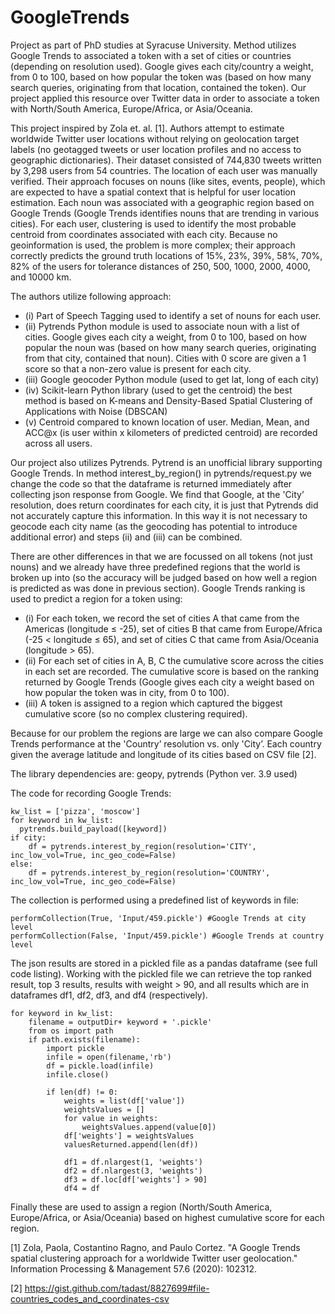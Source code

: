 # GoogleTrends
Project as part of PhD studies at Syracuse University. Method utilizes Google Trends to associated a token with a set of cities or countries (depending on resolution used). Google gives each city/country a weight, from 0 to 100, based on how popular the token was (based on how many search queries, originating from that location, contained the token). Our project applied this resource over Twitter data in order to associate a token with North/South America, Europe/Africa, or Asia/Oceania.

This project inspired by Zola et. al. [1]. Authors attempt to estimate worldwide Twitter user locations without relying on geolocation target labels (no geotagged tweets or user location profiles and no access to geographic dictionaries). Their dataset consisted of 744,830 tweets written by 3,298 users from 54 countries. The location of each user was manually verified. Their approach focuses on nouns (like sites, events, people), which are expected to have a spatial context that is helpful for user location estimation. Each noun was associated with a geographic region based on Google Trends (Google Trends identifies nouns that are trending in various cities). For each user, clustering is used to identify the most probable centroid from coordinates associated with each city. Because no geoinformation is used, the problem is more complex; their approach correctly predicts the ground truth locations of 15%, 23%, 39%, 58%, 70%, 82% of the users for tolerance distances of 250, 500, 1000, 2000, 4000, and 10000 km.

The authors utilize following approach:
- (i) Part of Speech Tagging used to identify a set of nouns for each user.
- (ii) Pytrends Python module is used to associate noun with a list of cities. Google gives each city a weight, from 0 to 100, based on how popular the noun was (based on how many search queries, originating from that city, contained that noun). Cities with 0 score are given a 1 score so that a non-zero value is present for each city. 
- (iii) Google geocoder Python module (used to get lat, long of each city)
- (iv) Scikit-learn Python library (used to get the centroid) the best method is based on K-means and Density-Based Spatial Clustering of Applications with Noise (DBSCAN)
- (v) Centroid compared to known location of user. Median, Mean, and ACC@x (is user within x kilometers of predicted centroid) are recorded across all users.

Our project also utilizes Pytrends. Pytrend is an unofficial library supporting Google Trends. In method interest_by_region() in pytrends/request.py we change the code so that the dataframe is returned immediately after collecting json response from Google. We find that Google, at the 'City’ resolution, does return coordinates for each city, it is just that Pytrends did not accurately capture this information. In this way it is not necessary to geocode each city name (as the geocoding has potential to introduce additional error) and steps (ii) and (iii) can be combined.

There are other differences in that we are focussed on all tokens (not just nouns) and we already have three predefined regions that the world is broken up into (so the accuracy will be judged based on how well a region is predicted as was done in previous section). Google Trends ranking is used to predict a region for a token using:
- (i) For each token, we record the set of cities A that came from the Americas (longitude $\leq$ -25), set of cities B that came from Europe/Africa (-25 $<$ longitude $\leq$ 65), and set of cities C that came from Asia/Oceania (longitude $>$ 65).
- (ii) For each set of cities in A, B, C the cumulative score across the cities in each set are recorded. The cumulative score is based on the ranking returned by Google Trends (Google gives each city a weight based on how popular the token was in city, from 0 to 100).
- (iii) A token is assigned to a region which captured the biggest cumulative score (so no complex clustering required).

Because for our problem the regions are large we can also compare Google Trends performance at the 'Country’ resolution vs. only 'City’. Each country given the average latitude and longitude of its cities based on CSV file [2].

The library dependencies are: geopy, pytrends (Python ver. 3.9 used)

The code for recording Google Trends:

    kw_list = ['pizza', 'moscow']
    for keyword in kw_list:
      pytrends.build_payload([keyword])
    if city:
        df = pytrends.interest_by_region(resolution='CITY', inc_low_vol=True, inc_geo_code=False)
    else:
        df = pytrends.interest_by_region(resolution='COUNTRY', inc_low_vol=True, inc_geo_code=False)

The collection is performed using a predefined list of keywords in file:

    performCollection(True, 'Input/459.pickle') #Google Trends at city level
    performCollection(False, 'Input/459.pickle') #Google Trends at country level

The json results are stored in a pickled file as a pandas dataframe (see full code listing). Working with the pickled file we can retrieve the top ranked result, top 3 results, results with weight > 90, and all results which are in dataframes df1, df2, df3, and df4 (respectively).

    for keyword in kw_list:
        filename = outputDir+ keyword + '.pickle'
        from os import path
        if path.exists(filename):
            import pickle
            infile = open(filename,'rb')
            df = pickle.load(infile)
            infile.close()

            if len(df) != 0:
                weights = list(df['value'])
                weightsValues = []
                for value in weights:
                    weightsValues.append(value[0])
                df['weights'] = weightsValues
                valuesReturned.append(len(df))

                df1 = df.nlargest(1, 'weights')
                df2 = df.nlargest(3, 'weights')
                df3 = df.loc[df['weights'] > 90]
                df4 = df

Finally these are used to assign a region (North/South America, Europe/Africa, or Asia/Oceania) based on highest cumulative score for each region.



[1] Zola, Paola, Costantino Ragno, and Paulo Cortez. "A Google Trends spatial clustering approach for a worldwide Twitter user geolocation." Information Processing & Management 57.6 (2020): 102312.

[2] https://gist.github.com/tadast/8827699#file-countries_codes_and_coordinates-csv
